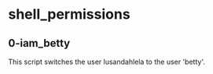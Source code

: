 # shell_permissions

## 0-iam_betty
This script switches the user lusandahlela to the user 'betty'.

